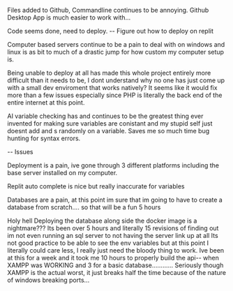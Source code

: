 Files added to Github, Commandline continues to be annoying. Github Desktop App is much easier to work with...

Code seems done, need to deploy. -- Figure out how to deploy on replit

Computer based servers continue to be a pain to deal with on windows and linux is as bit to much of a drastic jump for how custom my computer setup is. 

Being unable to deploy at all has made this whole project entirely more difficult than it needs to be, I dont understand why no one has just come up with a small dev enviroment that works natively? It seems like it would fix more than a few issues especially since PHP is literally the back end of the entire internet at this point. 

AI variable checking has and continues to be the greatest thing ever invented for making sure variables are conistant and my stupid self just doesnt add and s randomly on a variable. Saves me so much time bug hunting for syntax errors. 

-- Issues

Deployment is a pain, ive gone through 3 different platforms including the base server installed on my computer. 

Replit auto complete is nice but really inaccurate for variables 

Databases are a pain, at this point im sure that im going to have to create a database from scratch.... so that will be a fun 5 hours

Holy hell Deploying the database along side the docker image is a nightmare???
Its been over 5 hours and literally 15 revisions of finding out im not even running an sql server to not having the server link up at all
Its not good practice to be able to see the env variables but at this point I literally could care less, I really just need the bloody thing to work. Ive been at this for a week and it took me 10 hours to properly build the api-- when XAMPP was WORKING and 3 for a basic database............
Seriously though XAMPP is the actual worst, it just breaks half the time because of the nature of windows breaking ports... 



